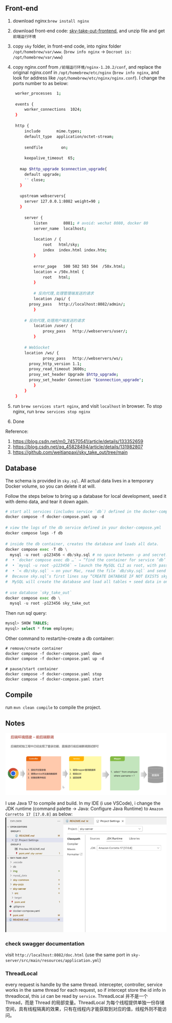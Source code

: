 ## Front-end

1. download nginx:`brew install nginx`
2. download front-end code: [sky-take-out-frontend](https://github.com/weitianpaxi/sky_take_out/blob/main/sky_take_out%E7%AE%A1%E7%90%86%E7%AB%AF%E5%89%8D%E7%AB%AF%E8%BF%90%E8%A1%8C%E7%8E%AF%E5%A2%83.zip), and unzip file and get `前端运行环境`
3. copy `sky` folder, in front-end code, into nginx folder `/opt/homebrew/var/www`. (`brew info nginx` -> `Docroot is: /opt/homebrew/var/www`)
4. copy nginx.conf from `/前端运行环境/nginx-1.20.2/conf`, and replace the original nginx.conf in `/opt/homebrew/etc/nginx` (`brew info nginx`, and look for address like `/opt/homebrew/etc/nginx/nginx.conf`). I change the ports number to as below:

   ```bash
    worker_processes  1;

    events {
        worker_connections  1024;
    }

    http {
        include       mime.types;
        default_type  application/octet-stream;

        sendfile        on;

        keepalive_timeout  65;

      map $http_upgrade $connection_upgrade{
        default upgrade;
        '' close;
      }

      upstream webservers{
        server 127.0.0.1:8082 weight=90 ;
      }

        server {
            listen       8081; # avoid: wechat 8080, docker 80
            server_name  localhost;

            location / {
                root   html/sky;
                index  index.html index.htm;
            }

            error_page   500 502 503 504  /50x.html;
            location = /50x.html {
                root   html;
            }

            # 反向代理,处理管理端发送的请求
            location /api/ {
          proxy_pass   http://localhost:8082/admin/;
            }

        # 反向代理,处理用户端发送的请求
            location /user/ {
                proxy_pass   http://webservers/user/;
            }

        # WebSocket
        location /ws/ {
                proxy_pass   http://webservers/ws/;
          proxy_http_version 1.1;
          proxy_read_timeout 3600s;
          proxy_set_header Upgrade $http_upgrade;
          proxy_set_header Connection "$connection_upgrade";
            }
        }
    }
   ```

5. run `brew services start nginx`, and visit `localhost` in browser. To stop nginx, run `brew services stop nginx`
6. Done

Reference:

1. https://blog.csdn.net/m0_74570541/article/details/133352659
2. https://blog.csdn.net/qq_45828494/article/details/131982807
3. https://github.com/weitianpaxi/sky_take_out/tree/main

## Database

The schema is provided in `sky.sql`. All actual data lives in a temporary Docker volume, so you can delete it at will.

Follow the steps below to bring up a database for local development, seed it with demo data, and tear it down again.

```python
# start all services (includes service `db`) defined in the docker-compose.yml
docker compose -f docker-compose.yaml up -d

# view the logs of the db service defined in your docker-compose.yml
docker compose logs -f db

# inside the db container, creates the database and loads all data.
docker compose exec -T db \
  mysql -u root -p123456 < db/sky.sql # no space between -p and secret!
#  • `docker compose exec db …` → “find the container for service ‘db’ (i.e. sky-mysql) and run … inside it.”
#  • `mysql -u root -p123456` → launch the MySQL CLI as root, with password 123456.
#  • `< db/sky.sql` → on your Mac, read the file `db/sky.sql` and send it into that CLI’s stdin.
#  Because sky.sql’s first lines say “CREATE DATABASE IF NOT EXISTS sky_take_out; USE sky_take_out; …”,
#  MySQL will create the database and load all tables + seed data in one shot.

# use database `sky_take_out`
docker compose exec db \
  mysql -u root -p123456 sky_take_out
```

Then run sql query:

```sql
mysql> SHOW TABLES;
mysql> select * from employee;
```

Other command to restart/re-create a db container:

```
# remove/create container
docker compose -f docker-compose.yaml down
docker compose -f docker-compose.yaml up -d

# pause/start container
docker compose -f docker-compose.yaml stop
docker compose -f docker-compose.yaml start
```

## Compile

run `mvn clean compile` to compile the project.

## Notes

![alt text](img/image.png)

I use Java 17 to compile and build. In my IDE (i use VSCode), i change the JDK runtime (command palette -> Java: Configure Java Runtime) to `Amazon Corretto 17 [17.0.8]` as below:
![alt text](img/image2.png)

### check swagger documentation

visit `http://localhost:8082/doc.html` (use the same port in `sky-server/src/main/resources/application.yml`)

### ThreadLocal

every request is handle by the same thread.
intercepter, controller, service works in the same thread for each request, so if intercept store the id info in threadlocal, this `id` can be read by `service`.
ThreadLocal 并不是一个 Thread，而是 Thread 的局部变量。ThreadLocal 为每个线程提供单独一份存储空间，具有线程隔离的效果，只有在线程内才能获取到对应的值，线程外则不能访问。
